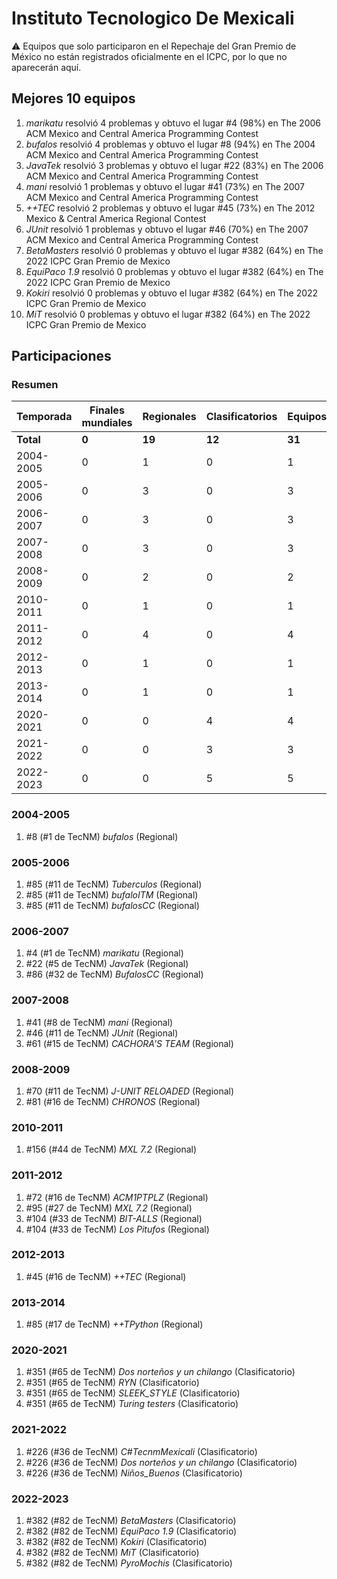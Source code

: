 # Instituto Tecnologico De Mexicali

:warning: Equipos que solo participaron en el Repechaje del Gran Premio de México no están registrados oficialmente en el ICPC, por lo que no aparecerán aquí.

## Mejores 10 equipos

1. _marikatu_ resolvió 4 problemas y obtuvo el lugar #4 (98%) en The 2006 ACM Mexico and Central America Programming Contest
1. _bufalos_ resolvió 4 problemas y obtuvo el lugar #8 (94%) en The 2004 ACM Mexico and Central America Programming Contest
1. _JavaTek_ resolvió 3 problemas y obtuvo el lugar #22 (83%) en The 2006 ACM Mexico and Central America Programming Contest
1. _mani_ resolvió 1 problemas y obtuvo el lugar #41 (73%) en The 2007 ACM Mexico and Central America Programming Contest
1. _++TEC_ resolvió 2 problemas y obtuvo el lugar #45 (73%) en The 2012 Mexico & Central America Regional Contest
1. _JUnit_ resolvió 1 problemas y obtuvo el lugar #46 (70%) en The 2007 ACM Mexico and Central America Programming Contest
1. _BetaMasters_ resolvió 0 problemas y obtuvo el lugar #382 (64%) en The 2022 ICPC Gran Premio de Mexico
1. _EquiPaco 1.9_ resolvió 0 problemas y obtuvo el lugar #382 (64%) en The 2022 ICPC Gran Premio de Mexico
1. _Kokiri_ resolvió 0 problemas y obtuvo el lugar #382 (64%) en The 2022 ICPC Gran Premio de Mexico
1. _MiT_ resolvió 0 problemas y obtuvo el lugar #382 (64%) en The 2022 ICPC Gran Premio de Mexico

## Participaciones

### Resumen

| Temporada | Finales mundiales | Regionales | Clasificatorios | Equipos |
| --- | --- | --- | --- | --- |
| **Total** | **0** | **19** | **12** | **31** |
| 2004-2005 | 0 | 1 | 0 | 1 |
| 2005-2006 | 0 | 3 | 0 | 3 |
| 2006-2007 | 0 | 3 | 0 | 3 |
| 2007-2008 | 0 | 3 | 0 | 3 |
| 2008-2009 | 0 | 2 | 0 | 2 |
| 2010-2011 | 0 | 1 | 0 | 1 |
| 2011-2012 | 0 | 4 | 0 | 4 |
| 2012-2013 | 0 | 1 | 0 | 1 |
| 2013-2014 | 0 | 1 | 0 | 1 |
| 2020-2021 | 0 | 0 | 4 | 4 |
| 2021-2022 | 0 | 0 | 3 | 3 |
| 2022-2023 | 0 | 0 | 5 | 5 |

### 2004-2005

1. #8 (#1 de TecNM) _bufalos_ (Regional)

### 2005-2006

1. #85 (#11 de TecNM) _Tuberculos_ (Regional)
1. #85 (#11 de TecNM) _bufaloITM_ (Regional)
1. #85 (#11 de TecNM) _bufalosCC_ (Regional)

### 2006-2007

1. #4 (#1 de TecNM) _marikatu_ (Regional)
1. #22 (#5 de TecNM) _JavaTek_ (Regional)
1. #86 (#32 de TecNM) _BufalosCC_ (Regional)

### 2007-2008

1. #41 (#8 de TecNM) _mani_ (Regional)
1. #46 (#11 de TecNM) _JUnit_ (Regional)
1. #61 (#15 de TecNM) _CACHORA'S TEAM_ (Regional)

### 2008-2009

1. #70 (#11 de TecNM) _J-UNIT RELOADED_ (Regional)
1. #81 (#16 de TecNM) _CHRONOS_ (Regional)

### 2010-2011

1. #156 (#44 de TecNM) _MXL 7.2_ (Regional)

### 2011-2012

1. #72 (#16 de TecNM) _ACM1PTPLZ_ (Regional)
1. #95 (#27 de TecNM) _MXL 7.2_ (Regional)
1. #104 (#33 de TecNM) _BIT-ALLS_ (Regional)
1. #104 (#33 de TecNM) _Los Pitufos_ (Regional)

### 2012-2013

1. #45 (#16 de TecNM) _++TEC_ (Regional)

### 2013-2014

1. #85 (#17 de TecNM) _++TPython_ (Regional)

### 2020-2021

1. #351 (#65 de TecNM) _Dos norteños y un chilango_ (Clasificatorio)
1. #351 (#65 de TecNM) _RYN_ (Clasificatorio)
1. #351 (#65 de TecNM) _SLEEK_STYLE_ (Clasificatorio)
1. #351 (#65 de TecNM) _Turing testers_ (Clasificatorio)

### 2021-2022

1. #226 (#36 de TecNM) _C#TecnmMexicali_ (Clasificatorio)
1. #226 (#36 de TecNM) _Dos norteños y un chilango_ (Clasificatorio)
1. #226 (#36 de TecNM) _Niños_Buenos_ (Clasificatorio)

### 2022-2023

1. #382 (#82 de TecNM) _BetaMasters_ (Clasificatorio)
1. #382 (#82 de TecNM) _EquiPaco 1.9_ (Clasificatorio)
1. #382 (#82 de TecNM) _Kokiri_ (Clasificatorio)
1. #382 (#82 de TecNM) _MiT_ (Clasificatorio)
1. #382 (#82 de TecNM) _PyroMochis_ (Clasificatorio)



